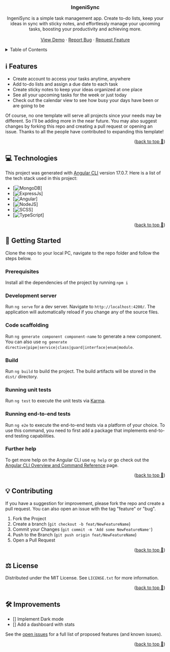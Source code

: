 <a name="readme-top"></a>

<!-- PROJECT LOGO -->
<br />
<div align="center">
  <!-- <a href="https://github.com/khadijaamjad/ingenisync">
    <img src="images/logo.png" alt="Logo" width="80" height="80">
  </a> -->

  <h3 align="center">IngeniSync</h3>

  <p align="center">
    IngeniSync is a simple task management app. Create to-do lists, keep your ideas in sync with sticky notes, 
    and effortlessly manage your upcoming tasks, boosting your productivity and achieving more.   
    <br />
    <br />
    <a href="https://github.com/khadijaamjad/ingenisync">View Demo</a>
    ·
    <a href="https://github.com/khadijaamjad/ingenisync/issues">Report Bug</a>
    ·
    <a href="https://github.com/khadijaamjad/ingenisync/issues">Request Feature</a>
  </p>
</div>

<!-- TABLE OF CONTENTS -->
<details>
  <summary>Table of Contents</summary>
  <ol>
    <li><a href="#about-the-project">Features</a></li>
        <li><a href="#built-with">Technologies</a></li>
    <li>
      <a href="#getting-started">Getting Started</a>
      <ul>
        <li><a href="#prerequisites">Prerequisites</a></li>
        <li><a href="#developmentserver">Development server</a></li>
        <li><a href="#codescaffolding">Code scaffolding</a></li>
        <li><a href="#build">Build</a></li>
        <li><a href="#runningunittests">Running unit tests</a></li>
        <li><a href="#runningend-to-endtests">Running end-to-end tests</a></li>
        <li><a href="#furtherhelp">Further help</a></li>
      </ul>
    </li>
    <li><a href="#contributing">Contributing</a></li>
    <li><a href="#license">License</a></li>
    <li><a href="#improvements">Improvements</a></li>
  </ol>
</details>

<!-- Features -->

## :information_source: Features

<!-- [![Product Name Screen Shot][product-screenshot]](https://example.com) -->

- Create account to access your tasks anytime, anywhere
- Add to-do lists and assign a due date to each task
- Create sticky notes to keep your ideas organized at one place
- See all your upcoming tasks for the week or just today
- Check out the calendar view to see how busy your days have been or are going to be

Of course, no one template will serve all projects since your needs may be different. So I'll be adding more in the near future. You may also suggest changes by forking this repo and creating a pull request or opening an issue. Thanks to all the people have contributed to expanding this template!

<p align="right">(<a href="#readme-top">back to top 🔼</a>)</p>

## :computer: Technologies

This project was generated with [Angular CLI](https://github.com/angular/angular-cli) version 17.0.7. Here is a list of the tech stack used in this project:

- [![MongoDB][MongoDB]]
- [![ExpressJs][Express.js]]
- [![Angular][Angular.io]]
- [![NodeJS][NodeJS]]
- [![SCSS][SCSS]]
- [![TypeScript][TypeScript]]

<p align="right">(<a href="#readme-top">back to top 🔼</a>)</p>

<!-- GETTING STARTED -->

## :rocket: Getting Started

Clone the repo to your local PC, navigate to the repo folder and follow the steps below.

### Prerequisites

Install all the dependencies of the project by running `npm i`

### Development server

Run `ng serve` for a dev server. Navigate to `http://localhost:4200/`. The application will automatically reload if you change any of the source files.

### Code scaffolding

Run `ng generate component component-name` to generate a new component. You can also use `ng generate directive|pipe|service|class|guard|interface|enum|module`.

### Build

Run `ng build` to build the project. The build artifacts will be stored in the `dist/` directory.

### Running unit tests

Run `ng test` to execute the unit tests via [Karma](https://karma-runner.github.io).

### Running end-to-end tests

Run `ng e2e` to execute the end-to-end tests via a platform of your choice. To use this command, you need to first add a package that implements end-to-end testing capabilities.

### Further help

To get more help on the Angular CLI use `ng help` or go check out the [Angular CLI Overview and Command Reference](https://angular.io/cli) page.

<p align="right">(<a href="#readme-top">back to top 🔼</a>)</p>

<!-- CONTRIBUTING -->

## 💡 Contributing

If you have a suggestion for improvement, please fork the repo and create a pull request. You can also open an issue with the tag "feature" or "bug".

1. Fork the Project
2. Create a branch (`git checkout -b feat/NewFeatureName`)
3. Commit your Changes (`git commit -m 'Add some NewFeatureName'`)
4. Push to the Branch (`git push origin feat/NewFeatureName`)
5. Open a Pull Request

<p align="right">(<a href="#readme-top">back to top 🔼</a>)</p>

<!-- LICENSE -->

## :balance_scale: License

Distributed under the MIT License. See `LICENSE.txt` for more information.

<p align="right">(<a href="#readme-top">back to top 🔼</a>)</p>

<!-- Improvements -->

## 🛠️ Improvements

- [] Implement Dark mode
- [] Add a dashboard with stats

See the [open issues](https://github.com/khadijaamjad/ingenisync/issues) for a full list of proposed features (and known issues).

<p align="right">(<a href="#readme-top">back to top 🔼</a>)</p>

<!-- MARKDOWN LINKS & IMAGES -->
<!-- https://www.markdownguide.org/basic-syntax/#reference-style-links -->

[product-screenshot]: images/screenshot.png
[MongoDB]: https://img.shields.io/badge/MongoDB-47A248.svg?&style=flat&logo=mongodb&logoColor=white
[Express.js]: https://img.shields.io/badge/ExpressJS-000000.svg?&style=flat&logo=express&logoColor=white
[Angular.io]: https://img.shields.io/badge/Angular-DD0031?style=for-the-badge&logo=angular&logoColor=white
[NodeJS]: https://img.shields.io/badge/NodeJS-339933.svg?&style=flat&logo=node.js&logoColor=white
[SCSS]: https://img.shields.io/badge/SCSS.svg?&style=flat&logo=css3&logoColor=white
[TypeScript]: (https://img.shields.io/badge/TypeScript-007ACC.svg?&style=flat&logo=typescript&logoColor=white)
